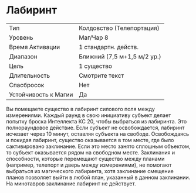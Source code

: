 
# Лабиринт

| | |
|---|---|
|Тип|Колдовство (Телепортация)|
|Уровень| Маг/Чар 8|
|Время Активации| 1 стандартн. действ.|
|Диапазон| Ближний (7,5 м+1,5 м/2 ур.)|
|Цель| 1 существо|
|Длительность| Смотрите текст|
|Спасбросок| Нет|
|Устойчивость к Магии| Да|

Вы помещаете существо в лабиринт силового поля между измерениями. Каждый раунд в свою инициативу субъект делает попытку броска Интеллекта КС 20, чтобы выбраться из лабиринта. Это полнораундовое действие. Если субъект не освобождается, лабиринт исчезает через 10 минут, оставляя субъекта на свободе. Освобождаясь и покидая лабиринт, существо оказывается в том месте, где было сактивировано заклинание. Если это место занято сплошным объектом, то субъект оказывается рядом на свободном месте. Заклинания и способности, которые перемещают существо между планами (например, телепорт и дверь между измерениями), не помогают выбраться из магического лабиринта, хотя заклинание смещение планов позволяет выйти в любой план, указанный в данном заклинании. На минотавров заклинание лабиринт не действует.